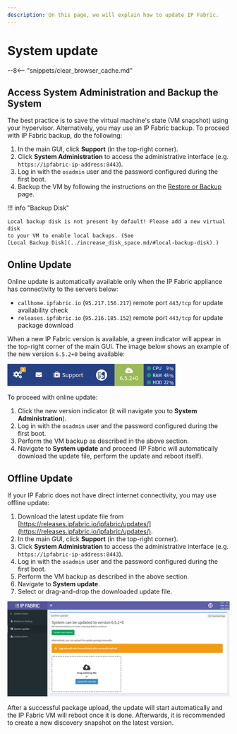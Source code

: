 ```yaml
---
description: On this page, we will explain how to update IP Fabric.
---
```


# System update

--8<-- "snippets/clear_browser_cache.md"

## Access System Administration and Backup the System

The best practice is to save the virtual machine's state (VM snapshot) using
your hypervisor. Alternatively, you may use an IP Fabric backup. To proceed with
IP Fabric backup, do the following:

1. In the main GUI, click **Support** (in the top-right corner).
2. Click **System Administration** to access the administrative interface (e.g.
   `https://ipfabric-ip-address:8443`).
3. Log in with the `osadmin` user and the password configured during the first
   boot.
4. Backup the VM by following the instructions on the
   [Restore or Backup](restore_or_backup.md) page.

!!! info "Backup Disk"

    Local backup disk is not present by default! Please add a new virtual disk
    to your VM to enable local backups. (See
    [Local Backup Disk](../increase_disk_space.md/#local-backup-disk).)

## Online Update

Online update is automatically available only when the IP Fabric appliance has connectivity to the servers below:

* `callhome.ipfabric.io` (`95.217.156.217`) remote port `443/tcp` for update
  availability check
* `releases.ipfabric.io` (`95.216.185.152`) remote port `443/tcp` for update
  package download

When a new IP Fabric version is available, a green indicator will appear in the
top-right corner of the main GUI. The image below shows an example of the new
version `6.5.2+0` being available:

![New version 6.5.2+0 available](system_update_new_version.png)

To proceed with online update:

1. Click the new version indicator (it will navigate you to **System
   Administration**).
2. Log in with the `osadmin` user and the password configured during the first
   boot.
3. Perform the VM backup as described in the above section.
4. Navigate to **System update** and proceed (IP Fabric will automatically
   download the update file, perform the update and reboot itself).

## Offline Update

If your IP Fabric does not have direct internet connectivity, you may use
offline update:

1. Download the latest update file from
   [https://releases.ipfabric.io/ipfabric/updates/](https://releases.ipfabric.io/ipfabric/updates/).
2. In the main GUI, click **Support** (in the top-right corner).
3. Click **System Administration** to access the administrative interface (e.g.
   `https://ipfabric-ip-address:8443`).
4. Log in with the `osadmin` user and the password configured during the first
   boot.
5. Perform the VM backup as described in the above section.
6. Navigate to **System update**.
7. Select or drag-and-drop the downloaded update file.

![IP Fabric system update in progress](system_update.png)

After a successful package upload, the update will start automatically and the
IP Fabric VM will reboot once it is done. Afterwards, it is recommended to
create a new discovery snapshot on the latest version.
